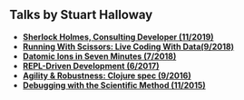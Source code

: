 Talks by Stuart Halloway
------------------------

* **[Sherlock Holmes, Consulting Developer (11/2019)](SherlockHolmesConsultingDeveloper.md)**
* **[Running With Scissors: Live Coding With Data(9/2018)](RunningWithScissors.md)**
* **[Datomic Ions in Seven Minutes (7/2018)](DatomicIonsInSevenMinutes.md)**
* **[REPL-Driven Development (6/2017)](REPLDrivenDevelopment.md)**
* **[Agility & Robustness: Clojure spec (9/2016)](AgilityRobustnessClojureSpec.md)**
* **[Debugging with the Scientific Method (11/2015)](DebuggingWithTheScientificMethod.md)**

